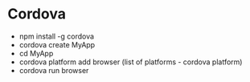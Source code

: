 # Cordova
- npm install -g cordova
- cordova create MyApp
- cd MyApp
- cordova platform add browser (list of platforms - cordova platform)
- cordova run browser
